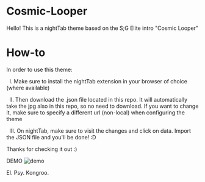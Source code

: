 # Cosmic-Looper
Hello! This is a nightTab theme based on the S;G Elite intro "Cosmic Looper"

# How-to
In order to use this theme:

&nbsp; I. Make sure to install the nightTab extension in your browser of choice (where available)

&nbsp; II. Then download the .json file located in this repo. It will automatically take the jpg also in this repo, so no need to download. If you want to change it, make sure to specify a different url (non-local) when configuring the theme

&nbsp; III. On nightTab, make sure to visit the changes and click on data. Import the JSON file and you'll be done! :D

Thanks for checking it out :)

DEMO
![demo](cosmicLooperDemo.png"Demo")

El. Psy. Kongroo.
